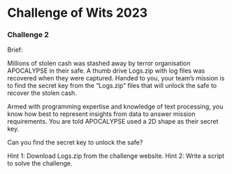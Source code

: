 # Challenge of Wits 2023

### Challenge 2

Brief:

Millions of stolen cash was stashed away by terror organisation APOCALYPSE in their safe. A thumb drive Logs.zip with log files was recovered when they were captured. Handed to you, your team’s mission is to find the secret key from the “Logs.zip” files that will unlock the safe to recover the stolen cash.

Armed with programming expertise and knowledge of text processing, you know how best to represent insights from data to answer mission requirements. You are told APOCALYPSE used a 2D shape as their secret key.

Can you find the secret key to unlock the safe?

Hint 1: Download Logs.zip from the challenge website.
Hint 2: Write a script to solve the challenge.
